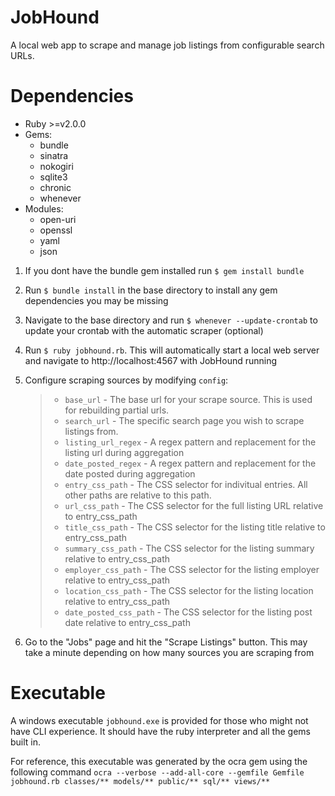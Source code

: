 # JobHound
A local web app to scrape and manage job listings from configurable search URLs.

# Dependencies
- Ruby >=v2.0.0
- Gems:
	- bundle
	- sinatra
	- nokogiri
	- sqlite3
	- chronic
	- whenever
- Modules:
	- open-uri
	- openssl
	- yaml
	- json

1. If you dont have the bundle gem installed run ```$ gem install bundle```

2. Run ```$ bundle install``` in the base directory to install any gem dependencies you may be missing

3. Navigate to the base directory and run ```$ whenever --update-crontab``` to update your crontab with the automatic scraper (optional)

3. Run ```$ ruby jobhound.rb```. This will automatically start a local web server and navigate to http://localhost:4567 with JobHound running

4. Configure scraping sources by modifying ```config```:
	> - ```base_url``` - The base url for your scrape source. This is used for rebuilding partial urls.
	> - ```search_url``` - The specific search page you wish to scrape listings from.
	> - ```listing_url_regex``` - A regex pattern and replacement for the listing url during aggregation 
	> - ```date_posted_regex``` - A regex pattern and replacement for the date posted during aggregation 
	> - ```entry_css_path``` - The CSS selector for indivitual entries. All other paths are relative to this path.
	> - ```url_css_path``` - The CSS selector for the full listing URL relative to entry_css_path
	> - ```title_css_path``` - The CSS selector for the listing title relative to entry_css_path
	> - ```summary_css_path``` - The CSS selector for the listing summary relative to entry_css_path
	> - ```employer_css_path``` - The CSS selector for the listing employer relative to entry_css_path
	> - ```location_css_path``` - The CSS selector for the listing location relative to entry_css_path
	> - ```date_posted_css_path``` - The CSS selector for the listing post date relative to entry_css_path

5. Go to the "Jobs" page and hit the "Scrape Listings" button. This may take a minute depending on how many sources you are scraping from

# Executable
A windows executable ```jobhound.exe``` is provided for those who might not have CLI experience. It should have the ruby interpreter and all the gems built in.

For reference, this executable was generated by the ocra gem using the following command ```ocra --verbose --add-all-core --gemfile Gemfile jobhound.rb classes/** models/** public/** sql/** views/**```